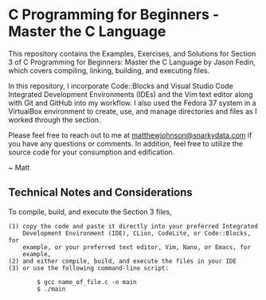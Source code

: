# C Programming for Beginners - Master the C Language

This repository contains the Examples, Exercises, and Solutions for Section 3
of C Programming for Beginners: Master the C Language by Jason Fedin, which
covers compiling, linking, building, and executing files. 

In this repository, I incorporate Code::Blocks and Visual Studio Code Integrated
Development Environments (IDEs) and the Vim text editor along with Git and GitHub
into my workflow. I also used the Fedora 37 system in a VirtualBox environment
to create, use, and manage directories and files as I worked through the section.

Please feel free to reach out to me at matthewjohnson@snarkydata.com if you have 
any questions or comments. In addition, feel free to utilize the source code for
your consumption and edification. 

~ Matt

Technical Notes and Considerations
--------------------------------------------------------------------------------

To compile, build, and execute the Section 3 files,

    (1) copy the code and paste it directly into your preferred Integrated
        Development Environment (IDE), CLion, CodeLite, or Code::Blocks, for
        example, or your preferred text editor, Vim, Nano, or Emacs, for
        example,
    (2) and either compile, build, and execute the files in your IDE
    (3) or use the following command-line script:

            $ gcc name_of_file.c -o main
            $ ./main



